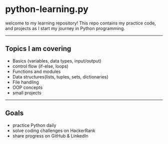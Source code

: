 # python-learning.py
welcome to my learning repository!
This repo contains my practice code, and projects as I start my journey in Python programming.

---
## Topics I am covering
- Basics (variables, data types, input/output)
- control flow (if-else, loops)
- Functions and modules
- Data structures(lists, tuples, sets, dictionaries)
- File handling
- OOP concepts
- small projects

---
## Goals
- practice Python daily
- solve coding challenges on HackerRank
- share progress on GitHub & LinkedIn 